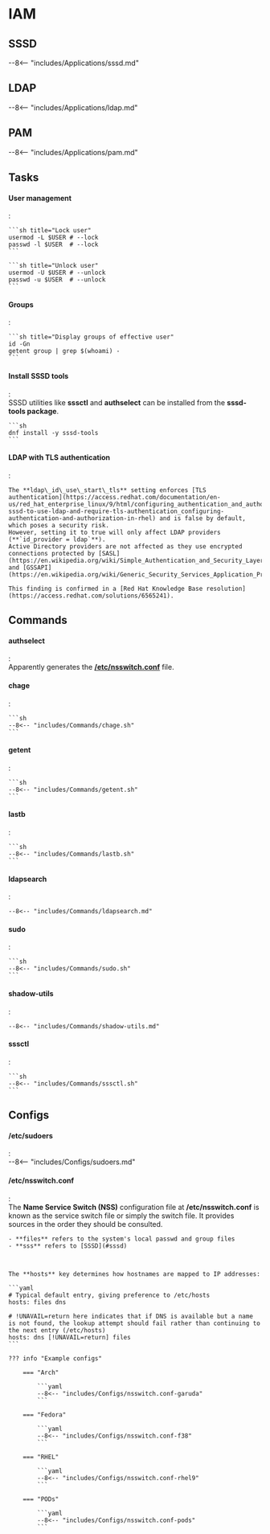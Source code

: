 # IAM

## SSSD

--8<-- "includes/Applications/sssd.md"

## LDAP

--8<-- "includes/Applications/ldap.md"

## PAM

--8<-- "includes/Applications/pam.md"



## Tasks

#### User management
:   

    ```sh title="Lock user"
    usermod -L $USER # --lock
    passwd -l $USER  # --lock
    ```

    ```sh title="Unlock user"
    usermod -U $USER # --unlock
    passwd -u $USER  # --unlock
    ```

#### Groups
:   

    ```sh title="Display groups of effective user"
    id -Gn
    getent group | grep $(whoami) -
    ```


#### Install SSSD tools
:   
    SSSD utilities like **sssctl** and **authselect** can be installed from the **sssd-tools package**.

    ```sh
    dnf install -y sssd-tools
    ```

#### LDAP with TLS authentication
:   

    The **ldap\_id\_use\_start\_tls** setting enforces [TLS authentication](https://access.redhat.com/documentation/en-us/red_hat_enterprise_linux/9/html/configuring_authentication_and_authorization_in_rhel/configuring-sssd-to-use-ldap-and-require-tls-authentication_configuring-authentication-and-authorization-in-rhel) and is false by default, which poses a security risk.
    However, setting it to true will only affect LDAP providers (**`id_provider = ldap`**).
    Active Directory providers are not affected as they use encrypted connections protected by [SASL](https://en.wikipedia.org/wiki/Simple_Authentication_and_Security_Layer) and [GSSAPI](https://en.wikipedia.org/wiki/Generic_Security_Services_Application_Program_Interface).

    This finding is confirmed in a [Red Hat Knowledge Base resolution](https://access.redhat.com/solutions/6565241).
    

## Commands

#### authselect
:   
    Apparently generates the [**/etc/nsswitch.conf**](#etcnsswitchconf) file.

#### chage
:   

    ```sh
    --8<-- "includes/Commands/chage.sh"
    ```

#### getent
:   

    ```sh
    --8<-- "includes/Commands/getent.sh"
    ```

#### lastb
:   

    ```sh
    --8<-- "includes/Commands/lastb.sh"
    ```

#### ldapsearch
:   

    --8<-- "includes/Commands/ldapsearch.md"

#### sudo
:   

    ```sh
    --8<-- "includes/Commands/sudo.sh"
    ```

#### shadow-utils
:   

    --8<-- "includes/Commands/shadow-utils.md"

#### sssctl
:   

    ```sh
    --8<-- "includes/Commands/sssctl.sh"
    ```

## Configs

#### /etc/sudoers
:   
    --8<-- "includes/Configs/sudoers.md"

#### /etc/nsswitch.conf
:   
    The **Name Service Switch (NSS)** configuration file at **/etc/nsswitch.conf** is known as the service switch file or simply the switch file. 
    It provides sources in the order they should be consulted.

    - **files** refers to the system's local passwd and group files
    - **sss** refers to [SSSD](#sssd)



    The **hosts** key determines how hostnames are mapped to IP addresses:

    ```yaml
    # Typical default entry, giving preference to /etc/hosts
    hosts: files dns

    # !UNAVAIL=return here indicates that if DNS is available but a name is not found, the lookup attempt should fail rather than continuing to the next entry (/etc/hosts)
    hosts: dns [!UNAVAIL=return] files
    ```

    ??? info "Example configs"

        === "Arch"

            ```yaml
            --8<-- "includes/Configs/nsswitch.conf-garuda"
            ```
        
        === "Fedora"

            ```yaml
            --8<-- "includes/Configs/nsswitch.conf-f38"
            ```
        
        === "RHEL"

            ```yaml
            --8<-- "includes/Configs/nsswitch.conf-rhel9"
            ```
        
        === "PODs"

            ```yaml
            --8<-- "includes/Configs/nsswitch.conf-pods"
            ```
